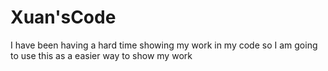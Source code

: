 # Xuan'sCode
I have been having a hard time showing my work in my code so I am going to use this as a easier way to show my work
